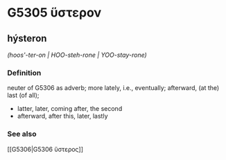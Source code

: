 # G5305 ὕστερον

## hýsteron

_(hoos'-ter-on | HOO-steh-rone | YOO-stay-rone)_

### Definition

neuter of G5306 as adverb; more lately, i.e., eventually; afterward, (at the) last (of all); 

- latter, later, coming after, the second
- afterward, after this, later, lastly

### See also

[[G5306|G5306 ὕστερος]]
